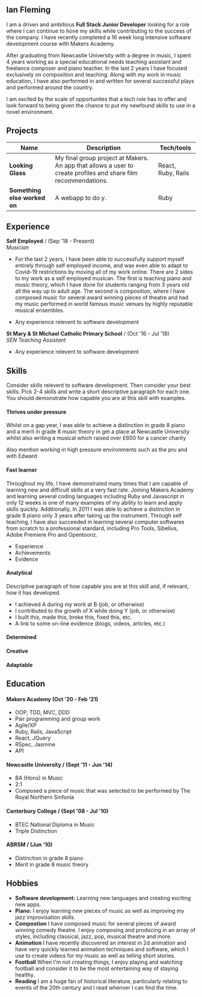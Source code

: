 ## Ian Fleming

I am a driven and ambitious **Full Stack Junior Developer** looking for a role where I can continue to hone my skills while contributing to the success of the company. I have recently completed a 16 week long intensive software development course with Makers Academy.

After graduating from Newcastle University with a degree in music, I spent 4 years working as a special educational needs teaching assistant and freelance composer and piano teacher. In the last 2 years I have focused exclusively on composition and teaching. Along with my work in music education, I have also performed in and written for several successful plays and performed around the country.

I am excited by the scale of opportunites that a tech role has to offer and look forward to being given the chance to put my newfound skills to use in a novel environment. 

## Projects

| Name                         | Description       | Tech/tools        |
| ---------------------------- | ----------------- | ----------------- |
| **Looking Glass**            | My final group project at Makers. An app that allows a user to create profiles and share film recommendations. | React, Ruby, Rails |
| **Something else worked on** | A webapp to do y. | Ruby              |

## Experience

**Self Employed** / (Sep '18 - Present)  
_Musician_

- For the last 2 years, I have been able to successfully support myself entirely through self employed income, and was even able to adapt to Covid-19 restrictions by moving all of my work online. There are 2 sides to my work as a self employed musican. The first is teaching piano and music theory, which I have done for students ranging from 3 years old all the way up to adult age. The second is composition, where I have composed music for several award winning pieces of theatre and had my music performed in world famous music venues by highly reputable musical ensembles.

- Any experience relevent to software development

**St Mary & St Michael Catholic Primary School** / (Oct '16 - Jul '18)  
_SEN Teaching Assistant_

- Any experience relevent to software development

## Skills

Consider skills relevent to software development. Then consider your best skills. Pick 2-4 skills and write a short descriptive paragraph for each one. You should demonstrate how capable you are at this skill with examples.

#### Thrives under pressure
Whilst on a gap year, I was able to achieve a distinction in grade 8 piano and a merit in grade 8 music theory in get a place at Newcastle University whilst also writing a musical which raised over £600 for a cancer charity

Also mention working in high pressure environments such as the pru and with Edward

#### Fast learner

Throughout my life, I have demonstrated many times that I am capable of learning new and difficult skills at a very fast rate. Joining Makers Academy and learning several coding languages including Ruby and Javascript in only 12 weeks is one of many examples of my ability to learn and apply skills quickly. Additionally, In 2011 I was able to achieve a distinction in grade 8 piano only 3 years after taking up the instrument. Through self teaching, I have also succeeded in learning several computer softwares from scratch to a professional standard, including Pro Tools, Sibelius, Adobe Premiere Pro and Opentoonz. 

- Experience
- Achievements
- Evidence

#### Analytical

Descriptive paragraph of how capable you are at this skill and, if relevant, how it has developed.

- I achieved A during my work at B (job, or otherwise)
- I contributed to the growth of X while doing Y (job, or otherwise)
- I built this, made this, broke this, fixed this, etc.
- A link to some on-line evidence (blogs, videos, articles, etc.)

#### Determined

#### Creative

#### Adaptable

## Education

#### Makers Academy (Oct '20 - Feb '21)

- OOP, TDD, MVC, DDD
- Pair programming and group work
- Agile/XP
- Ruby, Rails, JavaScript
- React, JQuery
- RSpec, Jasmine
- API

#### Newcastle University / (Sept '11 - Jun '14)

- BA (Hons) in Music
- 2:1
- Composed a piece of music that was selected to be performed by The Royal Northern Sinfonia

#### Canterbury College / (Sept '08 - Jul '10)

- BTEC National Diploma in Music
- Triple Distinction

#### ABRSM / (Jun '10)

- Distinction in grade 8 piano
- Merit in grade 8 music theory

## Hobbies
- **Software development:** Learning new languages and creating exciting new apps.
- **Piano:** I enjoy learning new pieces of music as well as improving my jazz improvisation skills.
- **Compostion** I have composed music for several pieces of award winning comedy theatre. I enjoy composing and producing in an array of styles, including classical, jazz, pop, musical theatre and more.
- **Animation** I have recently discovered an interest in 2d animation and have very quickly learned animation techniques and software, which I use to create videos for my music as well as telling short stories.
- **Football** When I'm not creating things, I enjoy playing and watching football and consider it to be the most entertaining way of staying healthy.
- **Reading** I am a huge fan of historical literature, particularly relating to events of the 20th century and I read whenver I can find the time.
